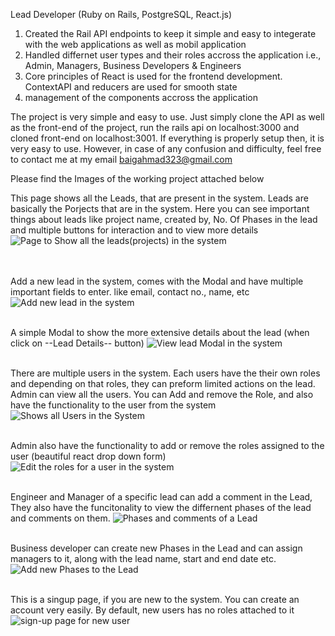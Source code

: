 Lead Developer (Ruby on Rails, PostgreSQL, React.js)
1. Created the Rail API endpoints to keep it simple and easy to integerate with the web applications as well as mobil application
2. Handled differnet user types and their roles accross the application i.e., Admin, Managers, Business Developers & Engineers
3. Core principles of React is used for the frontend development. ContextAPI and reducers are used for smooth state
4. management of the components accross the application

The project is very simple and easy to use. Just simply clone the API as well as the front-end of the project, run the rails api on localhost:3000 and cloned front-end on localhost:3001.
If everything is properly setup then, it is very easy to use. However, in case of any confusion and difficulty, feel free to contact me at my email baigahmad323@gmail.com

Please find the Images of the working project attached below

This page shows all the Leads, that are present in the system. Leads are basically the Porjects that are in the system. Here you can see important things about leads like project name, created by, No. Of Phases in the lead and multiple buttons for interaction and to view more details
![Page to Show all the leads(projects) in the system](https://drive.google.com/uc?export=view&id=1o9M62xhbY8r7Sih5VXreeifMriNgnRFe)

<br /><br />
Add a new lead in the system, comes with the Modal and have multiple important fields to enter. like email, contact no., name, etc
![Add new lead in the system](https://drive.google.com/uc?export=view&id=12gH1hiBsn7hvpq6snJsTpbSCeYnXcbVF)
<br /><br />

A simple Modal to show the more extensive details about the lead (when click on --Lead Details-- button)
![View lead Modal in the system](https://drive.google.com/uc?export=view&id=1hz3Mdtt7mSgpAR7EZTxNOnaFkzAmfytG)
<br /><br />

There are multiple users in the system. Each users have the their own roles and depending on that roles, they can preform limited actions on the lead. Admin can view all the users. You can Add and remove the Role, and also have the functionality to the user from the system
![Shows all Users in the System](https://drive.google.com/uc?export=view&id=1vinHuQg1IdugYTCmQjvLL9MFCADuVJjx)
<br /><br />

Admin also have the functionality to add or remove the roles assigned to the user (beautiful react drop down form)
![Edit the roles for a user in the system](https://drive.google.com/uc?export=view&id=1cxD43X9_Pum8EhsTj9k7A6Sstvh--Fcq)
<br /><br />


Engineer and Manager of a specific lead can add a comment in the Lead, They also have the funcitonality to view the differnent phases of the lead and comments on them.
![Phases and comments of a Lead](https://drive.google.com/uc?export=view&id=1TXovU23GaZpijRl8Lr5LFJUnhbPOFJbJ)
<br /><br />

Business developer can create new Phases in the Lead and can assign managers to it, along with the lead name, start and end date etc. 
![Add new Phases to the Lead](https://drive.google.com/uc?export=view&id=1oTtvOIaLs9LOjAcb2ZHdW-siulwZLqBA)
<br /><br />

This is a singup page, if you are new to the system. You can create an account very easily. By default, new users has no roles attached to it
![sign-up page for new user](https://drive.google.com/uc?export=view&id=1PsMft-eCO3Dx1hRaKMF-bU4J8OwBrAuY)
<br /><br />
